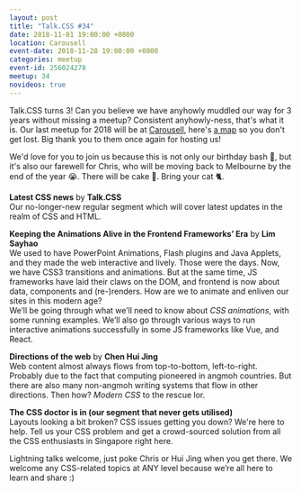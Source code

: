 ```yaml
---
layout: post
title: "Talk.CSS #34"
date: 2018-11-01 19:00:00 +0800
location: Carousell
event-date: 2018-11-28 19:00:00 +0800
categories: meetup
event-id: 256024278
meetup: 34
novideos: true
---
```

Talk.CSS turns 3! Can you believe we have anyhowly muddled our way for 3 years without missing a meetup? Consistent anyhowly-ness, that's what it is. Our last meetup for 2018 will be at [Carousell](https://sg.carousell.com/), here's [a map](https://www.google.com/maps/place/Carousell+HQ/@1.2937831,103.835953,13z/data=!4m8!1m2!2m1!1scarousell!3m4!1s0x31da196b6f68580d:0xddd637959917d907!8m2!3d1.2744199!4d103.8427533) so you don't get lost. Big thank you to them once again for hosting us!

We'd love for you to join us because this is not only our birthday bash <span class="o-emoji" role="img" tabindex="0" aria-label="birthday cake">&#x1F382;</span>, but it's also our farewell for Chris, who will be moving back to Melbourne by the end of the year <span class="o-emoji" role="img" tabindex="0" aria-label="loudly crying face">&#x1F62D;</span>. There will be cake <span class="emoji" role="img" tabindex="0" aria-label="shortcake">&#x1F370;</span>. Bring your cat <span class="emoji" role="img" tabindex="0" aria-label="monkey">&#x1F408;</span>.

**Latest CSS news** by **Talk.CSS**  
Our no-longer-new regular segment which will cover latest updates in the realm of CSS and HTML.

**Keeping the Animations Alive in the Frontend Frameworks’ Era** by **Lim Sayhao**  
We used to have PowerPoint Animations, Flash plugins and Java Applets, and they made the web interactive and lively. Those were the days. Now, we have CSS3 transitions and animations. But at the same time, JS frameworks have laid their claws on the DOM, and frontend is now about data, components and (re-)renders. How are we to animate and enliven our sites in this modern age?  
We’ll be going through what we’ll need to know about *CSS animations*, with some running examples. We’ll also go through various ways to run interactive animations successfully in some JS frameworks like Vue, and React.

**Directions of the web** by **Chen Hui Jing**  
Web content almost always flows from top-to-bottom, left-to-right. Probably due to the fact that computing pioneered in angmoh countries. But there are also many non-angmoh writing systems that flow in other directions. Then how? *Modern CSS* to the rescue lor.

**The CSS doctor is in (our segment that never gets utilised)**  
Layouts looking a bit broken? CSS issues getting you down? We're here to help. Tell us your CSS problem and get a crowd-sourced solution from all the CSS enthusiasts in Singapore right here.

Lightning talks welcome, just poke Chris or Hui Jing when you get there. We welcome any CSS-related topics at ANY level because we’re all here to learn and share :)